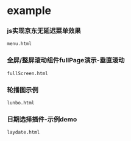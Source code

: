 # example

### js实现京东无延迟菜单效果
`menu.html`
### 全屏/整屏滚动组件fullPage演示-垂直滚动
`fullScreen.html`
### 轮播图示例
`lunbo.html`
### 日期选择插件-示例demo
`laydate.html`